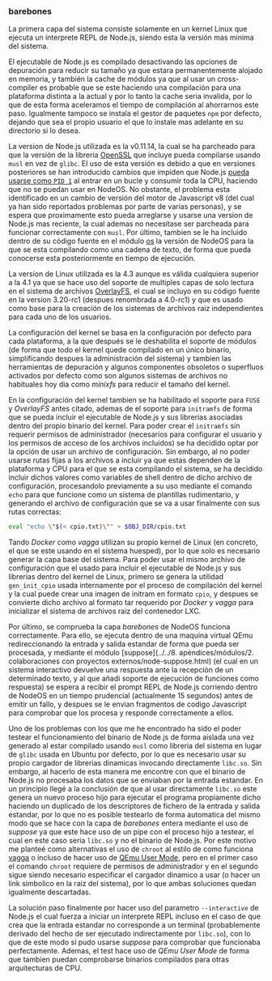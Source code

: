 ### barebones

La primera capa del sistema consiste solamente en un kernel Linux que ejecuta un
interprete REPL de Node.js, siendo esta la versión mas minima del sistema.

El ejecutable de Node.js es compilado desactivando las opciones de depuración
para reducir su tamaño ya que estara permanentemente alojado en memoria, y
también la cache de módulos ya que al usar un cross-compiler es probable que se
este haciendo una compilación para una plataforma distinta a la actual y por lo
tanto la cache seria invalida, por lo que de esta forma aceleramos el tiempo de
compilación al ahorrarnos este paso. Igualmente tampoco se instala el gestor de
paquetes `npm` por defecto, dejando que sea el propio usuario el que lo instale
mas adelante en su directorio si lo desea.

La version de Node.js utilizada es la v0.11.14, la cual se ha parcheado para que
la versión de la libreria [OpenSSL](https://www.openssl.org) que incluye pueda
compilarse usando `musl` en vez de `glibc`. El uso de esta versión es debido a
que en versiones posteriores se han introducido cambios que impiden que Node.js
[pueda usarse como `PID 1`](https://github.com/nodejs/node/issues/3204) al
entrar en un bucle y consumir toda la CPU, haciendo que no se puedan usar en
NodeOS. No obstante, el problema esta identificado en un cambio de versión del
motor de Javascript v8 (del cual ya han sido reportados problemas por parte de
varias personas), y se espera que proximamente esto pueda arreglarse y usarse
una version de Node.js mas reciente, la cual ademas no necesitase ser parcheada
para funcionar correctamente con `musl`. Por último, tambien se le ha incluido
dentro de su código fuente en el módulo [os](https://nodejs.org/api/os.html) la
versión de NodeOS para la que se esta compilando como una cadena de texto, de
forma que pueda conocerse esta posteriormente en tiempo de ejecución.

La version de Linux utilizada es la 4.3 aunque es válida cualquiera superior a
la 4.1 ya que se hace uso del soporte de multiples capas de solo lectura en el
sistema de archivos
[OverlayFS](https://www.kernel.org/doc/Documentation/filesystems/overlayfs.txt),
el cual se incluyo en su código fuente en la version 3.20-rc1 (despues
renombrada a 4.0-rc1) y que es usado como base para la creación de los sistemas
de archivos raiz independientes para cada uno de los usuarios.

La configuración del kernel se basa en la configuración por defecto para cada
plataforma, a la que después se le deshabilita el soporte de módulos (de forma
que todo el kernel quede compilado en un único binario, simplificando despues la
administración del sistema) y tambien las herramientas de depuración y algunos
componentes obsoletos o superfluos activados por defecto como son algunos
sistemas de archivos no habituales hoy dia como *minixfs* para reducir el tamaño
del kernel.

En la configuración del kernel tambien se ha habilitado el soporte para `FUSE` y
*OverlayFS* antes citado, ademas de el soporte para `initramfs` de forma que se
pueda incluir el ejecutable de Node.js y sus librerias asociadas dentro del
propio binario del kernel. Para poder crear el `initramfs` sin requerir permisos
de administrador (necesarios para configurar el usuario y los permisos de acceso
de los archivos incluidos) se ha decidido optar por la opción de usar un archivo
de configuración. Sin embargo, al no poder usarse rutas fijas a los archivos a
incluir ya que estas dependen de la plataforma y CPU para el que se esta
compilando el sistema, se ha decidido incluir dichos valores como variables de
shell dentro de dicho archivo de configuración, procesandolo previamente a su
uso mediante el comando `echo` para que funcione como un sistema de plantillas
rudimentario, y generando el archivo de configuración que se va a usar
finalmente con sus rutas correctas:

```bash
eval "echo \"$(< cpio.txt)\"" > $OBJ_DIR/cpio.txt
```

Tando *Docker* como *vagga* utilizan su propio kernel de Linux (en concreto, el
que se este usando en el sistema huesped), por lo que solo es necesario generar
la capa base del sistema. Para poder usar el mismo archivo de configuración que
el usado para incluir el ejecutable de Node.js y sus librerias dentro del kernel
de Linux, primero se genera la utilidad `gen_init_cpio` usada internamente por
el proceso de compilación del kernel y la cual puede crear una imagen de initram
en formato `cpio`, y despues se convierte dicho archivo al formato tar requerido
por *Docker* y *vagga* para inicializar el sistema de archivos raiz del
contenedor LXC.

Por último, se comprueba la capa *barebones* de NodeOS funciona correctamente.
Para ello, se ejecuta dentro de una maquina virtual QEmu redireccionando la
entrada y salida estandar de forma que pueda ser procesada, y mediante el módulo
[suppose](../../8. apéndices/módulos/2. colaboraciones con proyectos externos/node-suppose.html)
(el cual en un sistema interactivo devuelve una respuesta ante la recepción de
un determinado texto, y al que añadi soporte de ejecución de funciones como
respuesta) se espera a recibir el prompt REPL de Node.js corriendo dentro de
NodeOS en un tiempo prudencial (actualmente 15 segundos) antes de emitir un
fallo, y despues se le envian fragmentos de codigo Javascript para comprobar que
los procesa y responde correctamente a ellos.

Uno de los problemas con los que me he encontrado ha sido el poder testear el
funcionamiento del binario de Node.js de forma aislada una vez generado al estar
compilado usando `musl` como libreria del sistema en lugar de `glibc` usada en
Ubuntu por defecto, por lo que es necesario usar su propio cargador de librerias
dinamicas invocando directamente `libc.so`. Sin embargo, al hacerlo de esta
manera me encontre con que el binario de Node.js no procesaba los datos que se
enviaban por la entrada estandar. En un principio llegé a la conclusión de que
al usar directamente `libc.so` este genera un nuevo proceso hijo para ejecutar
el programa propiamente dicho haciendo un duplicado de los descriptores de
fichero de la entrada y salida estandar, por lo que no es posible testearlo de
forma automatica del mismo modo que se hace con la capa de *barebones* entera
mediante el uso de *suppose* ya que este hace uso de un pipe con el proceso hijo
a testear, el cual en este caso seria `libc.so` y no el binario de Node.js. Por
este motivo me planteé como alternativas el uso de `chroot` al estilo de como
funciona [vagga](https://github.com/tailhook/vagga) o incluso de hacer uso de
[QEmu User Mode](http://qemu.weilnetz.de/qemu-doc.html#QEMU-User-space-emulator),
pero en el primer caso el comando `chroot` requiere de permisos de administrador
y en el segundo sigue siendo necesario especificar el cargador dinamico a usar
(o hacer un link simbolico en la raiz del sistema), por lo que ambas soluciones
quedan igualmente descartadas.

La solución paso finalmente por hacer uso del parametro `--interactive` de
Node.js el cual fuerza a iniciar un interprete REPL incluso en el caso de que
crea que la entrada estandar no corresponde a un terminal (probablemente
derivado del hecho de ser ejecutado indirectamente por `libc.so`), con lo que de
este modo sí pudo usarse *suppose* para comprobar que funcionaba perfectamente.
Ademas, el test hace uso de *QEmu User Mode* de forma que tambien puedan
comprobarse binarios compilados para otras arquitecturas de CPU.
